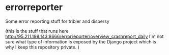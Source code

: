 errorreporter
=============

Some error reporting stuff for tribler and dispersy

(this is the stuff that runs here http://95.211.198.143:8666/errorreporter/overview_crashreport_daily I'm not sure what type of information is exposed by the Django project which is why I keep this repository private. )
